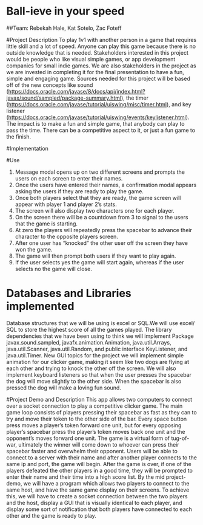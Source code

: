 Ball-ieve in your speed
==============================
##Team: Rebekah Hale, Kat Sotelo, Zac Foteff

#Project Description
To play 1v1 with another person in a game that requires little skill and a lot of speed. Anyone can play this game 
because there is no outside knowledge that is needed. Stakeholders interested in this project would be people who like 
visual simple games, or app development companies for small indie games. We are also stakeholders in the project as we 
are invested in completing it for the final presentation to have a fun, simple and engaging game. Sources needed for 
this project will be based off of the new concepts like sound 
(https://docs.oracle.com/javase/8/docs/api/index.html?javax/sound/sampled/package-summary.html), the timer 
(https://docs.oracle.com/javase/tutorial/uiswing/misc/timer.html), and key listener 
(https://docs.oracle.com/javase/tutorial/uiswing/events/keylistener.html). 
The impact is to make a fun and simple game, that anybody can play to pass the time. There can be a competitive aspect 
to it, or just a fun game to the finish. 

#Implementation


#Use
1. Message modal opens up on two different screens and prompts the users on each screen to enter their names.
1. Once the users have entered their names, a confirmation modal appears asking the users if they are ready to play
 the game.
1. Once both players select that they are ready, the game screen will appear with player 1 and player 2’s stats.
1. The screen will also display two characters one for each player.
1. On the screen there will be a countdown from 3 to signal to the users that the game is starting.
1. At zero the players will repeatedly press the spacebar to advance their character to the opposite players screen. 
1. After one user has “knocked” the other user off the screen they have won the game.
1. The game will then prompt both users if they want to play again.
1. If the user selects yes the game will start again, whereas if the user selects no the game will close.


# Databases and Libraries implemented
Database structures that we will be using is excel or SQL.We will use excel/ SQL to store the highest score of all the 
games played. The library dependencies that we have been using to think we will implement Package javax.sound.sampled, 
javafx.animation.Animation, java.util.Arrays, java.util.Scanner, java.util.Random, and public interface KeyListener, 
and java.util.Timer. New GUI topics for the project we will implement simple animation for our clicker game, making it 
seem like two dogs are flying at each other and trying to knock the other off the screen. We will also implement 
keyboard listeners so that when the user presses the spacebar the dog will move slightly to the other side. When the 
spacebar is also pressed the dog will make a loving fun sound.

#Project Demo and Description
This app allows two computers to connect over a socket connection to play a competitive clicker game. The main game loop 
consists of players pressing their spacebar as fast as they can to try and move their token to the other side of the 
bar. Every space button press moves a player’s token forward one unit, but for every opposing player’s spacebar press 
the player’s token moves back one unit and the opponent’s moves forward one unit. The game is a virtual form of 
tug-of-war, ultimately the winner will come down to whoever can press their spacebar faster and overwhelm their 
opponent. Users will be able to connect to a server with their name and after another player connects to the same ip and 
port, the game will begin. After the game is over, if one of the players defeated the other players in a good time, they 
will be prompted to enter their name and their time into a high score list. By the mid project-demo, we will have a 
program which allows two players to connect to the same host, and have the same game display on their screens. To 
achieve this, we will have to create a socket connection between the two players and the host, display a GUI that is 
visually identical to each player, and display some sort of notification that both players have connected to each other 
and the game is ready to play.